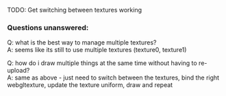 TODO:
Get switching between textures working


### Questions unanswered:  
Q: what is the best way to manage multiple textures?  
A: seems like its still to use multiple textures (texture0, texture1)  

Q: how do i draw multiple things at the same time without having to re-upload?  
A: same as above - just need to switch between the textures, bind the right webgltexture, update the texture uniform, draw and repeat
